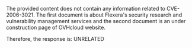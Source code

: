 The provided content does not contain any information related to CVE-2006-3021. The first document is about Flexera's security research and vulnerability management services and the second document is an under construction page of OVHcloud website.

Therefore, the response is: UNRELATED